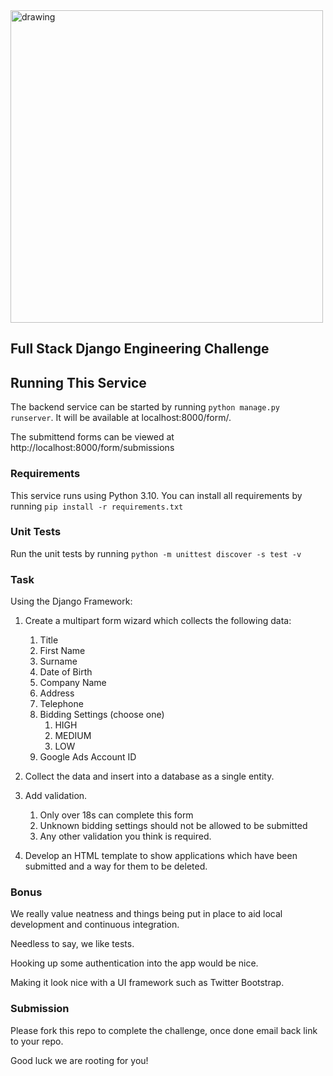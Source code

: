 <img src="logo.png" alt="drawing" width="500"/>

## Full Stack Django Engineering Challenge

## Running This Service

The backend service can be started by running `python manage.py runserver`. It will be available at localhost:8000/form/.

The submittend forms can be viewed at http://localhost:8000/form/submissions

### Requirements

This service runs using Python 3.10. You can install all requirements by running `pip install -r requirements.txt`

### Unit Tests

Run the unit tests by running `python -m unittest discover -s test -v`


### Task

Using the Django Framework:

1. Create a multipart form wizard which collects the following data:
   1. Title
   2. First Name
   3. Surname
   4. Date of Birth
   5. Company Name
   6. Address
   7. Telephone
   8. Bidding Settings (choose one)
      1. HIGH
      2. MEDIUM
      3. LOW
   9. Google Ads Account ID


2. Collect the data and insert into a database as a single entity.


3. Add validation.
   1. Only over 18s can complete this form
   2. Unknown bidding settings should not be allowed to be submitted
   3. Any other validation you think is required.


4. Develop an HTML template to show applications which have been submitted and a way for them to be deleted.


### Bonus

We really value neatness and things being put in place to aid local development and continuous integration.

Needless to say, we like tests.

Hooking up some authentication into the app would be nice.

Making it look nice with a UI framework such as Twitter Bootstrap. 

### Submission

Please fork this repo to complete the challenge, once done email back link to your repo.

Good luck we are rooting for you!
